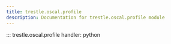```yaml
---
title: trestle.oscal.profile
description: Documentation for trestle.oscal.profile module
---
```


::: trestle.oscal.profile
handler: python
